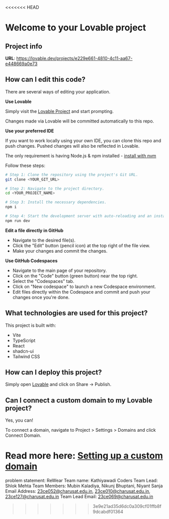 <<<<<<< HEAD
# Welcome to your Lovable project

## Project info

**URL**: https://lovable.dev/projects/e229e661-4810-4c11-aa67-e448669a0e73

## How can I edit this code?

There are several ways of editing your application.

**Use Lovable**

Simply visit the [Lovable Project](https://lovable.dev/projects/e229e661-4810-4c11-aa67-e448669a0e73) and start prompting.

Changes made via Lovable will be committed automatically to this repo.

**Use your preferred IDE**

If you want to work locally using your own IDE, you can clone this repo and push changes. Pushed changes will also be reflected in Lovable.

The only requirement is having Node.js & npm installed - [install with nvm](https://github.com/nvm-sh/nvm#installing-and-updating)

Follow these steps:

```sh
# Step 1: Clone the repository using the project's Git URL.
git clone <YOUR_GIT_URL>

# Step 2: Navigate to the project directory.
cd <YOUR_PROJECT_NAME>

# Step 3: Install the necessary dependencies.
npm i

# Step 4: Start the development server with auto-reloading and an instant preview.
npm run dev
```

**Edit a file directly in GitHub**

- Navigate to the desired file(s).
- Click the "Edit" button (pencil icon) at the top right of the file view.
- Make your changes and commit the changes.

**Use GitHub Codespaces**

- Navigate to the main page of your repository.
- Click on the "Code" button (green button) near the top right.
- Select the "Codespaces" tab.
- Click on "New codespace" to launch a new Codespace environment.
- Edit files directly within the Codespace and commit and push your changes once you're done.

## What technologies are used for this project?

This project is built with:

- Vite
- TypeScript
- React
- shadcn-ui
- Tailwind CSS

## How can I deploy this project?

Simply open [Lovable](https://lovable.dev/projects/e229e661-4810-4c11-aa67-e448669a0e73) and click on Share -> Publish.

## Can I connect a custom domain to my Lovable project?

Yes, you can!

To connect a domain, navigate to Project > Settings > Domains and click Connect Domain.

Read more here: [Setting up a custom domain](https://docs.lovable.dev/tips-tricks/custom-domain#step-by-step-guide)
=======
problem statement: ReWear
Team name: Kathiyawadi Coders
Team Lead: Shlok Mehta
Team Members: Mubin Kaladiya, Nikunj Bhuptani, Niyant Sanja
Email Address: 23ce052@charusat.edu.in,  23ce010@charusat.edu.in,  23ce127@charusat.edu.in
Team Lead Email: 23ce069@charusat.edu.in
>>>>>>> 3e9e21ad35d6dc0a309cf01ffb8f9dcabdf01364
